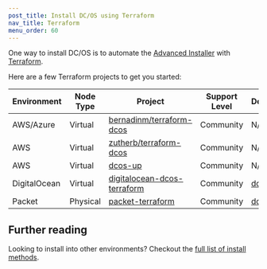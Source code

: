 ```yaml
---
post_title: Install DC/OS using Terraform
nav_title: Terraform
menu_order: 60
---
```


One way to install DC/OS is to automate the [Advanced Installer](/docs/1.10/installing/advanced-installer/) with [Terraform](https://www.terraform.io/).

Here are a few Terraform projects to get you started:


| Environment | Node Type | Project | Support Level | Docs |
|--------------------|--------------|-------------------|---------|---------------|
| AWS/Azure | Virtual | [bernadinm/terraform-dcos](https://github.com/bernadinm/terraform-dcos) | Community | N/A |
| AWS | Virtual | [zutherb/terraform-dcos](https://github.com/zutherb/terraform-dcos) | Community | N/A |
| AWS | Virtual | [dcos-up](https://github.com/kensuio/dcos-up) | Community | N/A |
| DigitalOcean | Virtual | [digitalocean-dcos-terraform](https://github.com/jmarhee/digitalocean-dcos-terraform) | Community | [docs](/docs/1.10/installing/terraform/digitalocean/) |
| Packet | Physical | [packet-terraform](https://github.com/dcos/packet-terraform) | Community | [docs](/docs/1.10/installing/terraform/packet/) |


## Further reading

Looking to install into other environments? Checkout the [full list of install methods](/docs/1.10/installing/).
